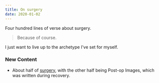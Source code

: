 ```yaml
---
title: On surgery
date: 2020-01-02
---
```


Four hundred lines of verse about surgery.

<!--more-->

> Because of course.

I just want to live up to the archetype I've set for myself.

### New Content

* About half of [surgery](/gender/surgery), with the other half being Post-op Images, which was written during recovery.
